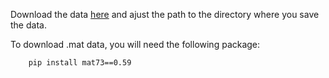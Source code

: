 Download the data [here](https://drive.google.com/drive/folders/1fYSA78RPlp3rA9Baj2oCMKVLMHoInO-Y?usp=sharing) and ajust the path to the directory where you save the data.

To download .mat data, you will need the following package:
```
    pip install mat73==0.59
```





